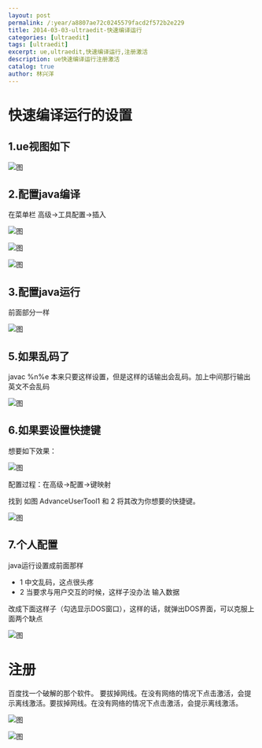 ```yaml
---
layout: post
permalink: /:year/a8807ae72c0245579facd2f572b2e229
title: 2014-03-03-ultraedit-快速编译运行
categories: [ultraedit]
tags: [ultraedit]
excerpt: ue,ultraedit,快速编译运行,注册激活
description: ue快速编译运行注册激活
catalog: true
author: 林兴洋
---
```


# 快速编译运行的设置

## 1.ue视图如下

![图](https://gitee.com/linxingyang/at-2020-10-02-image/raw/master/image/U-ultraedit/image/2014-04-03/01.jpeg)

## 2.配置java编译

在菜单栏   高级->工具配置->插入

![图](https://gitee.com/linxingyang/at-2020-10-02-image/raw/master/image/U-ultraedit/image/2014-04-03/02.jpeg)

![图](https://gitee.com/linxingyang/at-2020-10-02-image/raw/master/image/U-ultraedit/image/2014-04-03/03.jpeg)  

![图](https://gitee.com/linxingyang/at-2020-10-02-image/raw/master/image/U-ultraedit/image/2014-04-03/04.jpeg)

## 3.配置java运行

前面部分一样 

![图](https://gitee.com/linxingyang/at-2020-10-02-image/raw/master/image/U-ultraedit/image/2014-04-03/05.jpeg)

## 5.如果乱码了

javac %n%e  本来只要这样设置，但是这样的话输出会乱码。加上中间那行输出英文不会乱码

![图](https://gitee.com/linxingyang/at-2020-10-02-image/raw/master/image/U-ultraedit/image/2014-04-03/06.jpeg)

## 6.如果要设置快捷键

想要如下效果：

![图](https://gitee.com/linxingyang/at-2020-10-02-image/raw/master/image/U-ultraedit/image/2014-04-03/07.jpeg)

配置过程：在高级->配置->键映射

找到  如图  AdvanceUserTool1 和 2  将其改为你想要的快捷键。

![图](https://gitee.com/linxingyang/at-2020-10-02-image/raw/master/image/U-ultraedit/image/2014-04-03/08.jpeg)

## 7.个人配置
java运行设置成前面那样
* 1 中文乱码，这点很头疼
* 2 当要求与用户交互的时候，这样子没办法 输入数据

改成下面这样子（勾选显示DOS窗口），这样的话，就弹出DOS界面，可以克服上面两个缺点

![图](https://gitee.com/linxingyang/at-2020-10-02-image/raw/master/image/U-ultraedit/image/2014-04-03/09.png)

# 注册

百度找一个破解的那个软件。
要拔掉网线。在没有网络的情况下点击激活，会提示离线激活。要拔掉网线。在没有网络的情况下点击激活，会提示离线激活。

![图](https://gitee.com/linxingyang/at-2020-10-02-image/raw/master/image/U-ultraedit/image/2014-04-03/10.jpeg)

![图](https://gitee.com/linxingyang/at-2020-10-02-image/raw/master/image/U-ultraedit/image/2014-04-03/11.jpeg)
